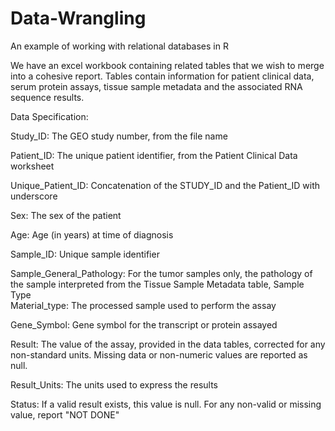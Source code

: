# Data-Wrangling
An example of working with relational databases in R

We have an excel workbook containing related tables that we wish to merge into a cohesive report. 
Tables contain information for patient clinical data, serum protein assays, tissue sample metadata and the associated RNA sequence results.



Data Specification: 

Study_ID: The GEO study number, from the file name 

Patient_ID: The unique patient identifier, from the Patient Clinical Data worksheet 

Unique_Patient_ID: Concatenation of the STUDY_ID and the Patient_ID with underscore 

Sex: The sex of the patient 

Age: Age (in years) at time of diagnosis  

Sample_ID: Unique sample identifier 

Sample_General_Pathology: For the tumor samples only, the pathology of the sample interpreted from the Tissue Sample Metadata table, Sample Type  
Material_type: The processed sample used to perform the assay 

Gene_Symbol: Gene symbol for the transcript or protein assayed  

Result: The value of the assay, provided in the data tables, corrected for any non-standard units. Missing data or non-numeric values are reported as null. 

Result_Units: The units used to express the results 

Status: If a valid result exists, this value is null. For any non-valid or missing value, report "NOT DONE" 




